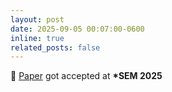 ```yaml
---
layout: post
date: 2025-09-05 00:07:00-0600
inline: true
related_posts: false
---
```


🥳 [Paper](https://arxiv.org/pdf/2508.16838) got accepted at **\*SEM 2025**